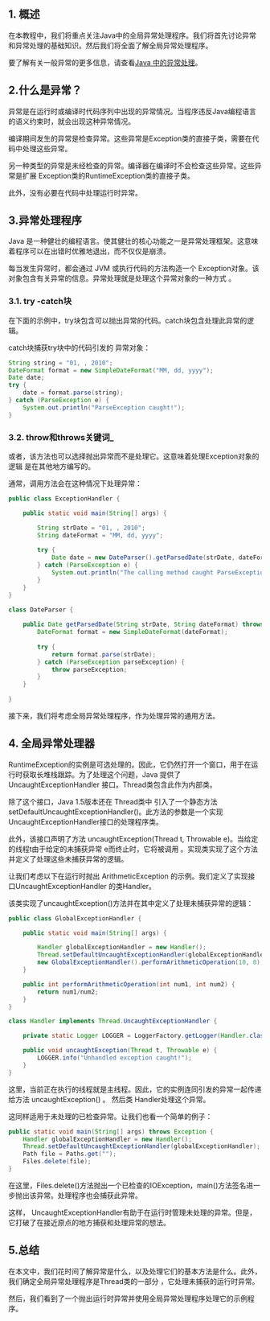 ## 1. 概述

在本教程中，我们将重点关注Java中的全局异常处理程序。我们将首先讨论异常和异常处理的基础知识。然后我们将全面了解全局异常处理程序。

要了解有关一般异常的更多信息，请查看[Java 中的异常处理](https://www.baeldung.com/java-exceptions)。

## 2.什么是异常？

异常是在运行时或编译时代码序列中出现的异常情况。当程序违反Java编程语言的语义约束时，就会出现这种异常情况。

编译期间发生的异常是检查异常。这些异常是Exception类的直接子类，需要在代码中处理这些异常。

另一种类型的异常是未经检查的异常。编译器在编译时不会检查这些异常。这些异常是扩展 Exception类的RuntimeException类的直接子类。

此外，没有必要在代码中处理运行时异常。

## 3.异常处理程序

Java 是一种健壮的编程语言。使其健壮的核心功能之一是异常处理框架。这意味着程序可以在出错时优雅地退出，而不仅仅是崩溃。

每当发生异常时，都会通过 JVM 或执行代码的方法构造一个 Exception对象。该对象包含有关异常的信息。异常处理就是处理这个异常对象的一种方式 。

### 3.1. try -catch块

在下面的示例中，try块包含可以抛出异常的代码。catch块包含处理此异常的逻辑。

catch块捕获try块中的代码引发的 异常对象：

```java
String string = "01, , 2010";
DateFormat format = new SimpleDateFormat("MM, dd, yyyy");
Date date;
try {
    date = format.parse(string);
} catch (ParseException e) {
    System.out.println("ParseException caught!");
}
```

### 3.2. throw和throws关键词_

或者，该方法也可以选择抛出异常而不是处理它。这意味着处理Exception对象的逻辑 是在其他地方编写的。

通常，调用方法会在这种情况下处理异常：

```java
public class ExceptionHandler {

    public static void main(String[] args) {

        String strDate = "01, , 2010";
        String dateFormat = "MM, dd, yyyy";
		
        try {
            Date date = new DateParser().getParsedDate(strDate, dateFormat);
        } catch (ParseException e) {
            System.out.println("The calling method caught ParseException!");
        }
    }
}

class DateParser {
	
    public Date getParsedDate(String strDate, String dateFormat) throws ParseException {
        DateFormat format = new SimpleDateFormat(dateFormat);
        
        try {
            return format.parse(strDate);
        } catch (ParseException parseException) {
            throw parseException;
        }		
    }
	
}
```

接下来，我们将考虑全局异常处理程序，作为处理异常的通用方法。

## 4. 全局异常处理器

RuntimeException的实例是可选处理的。因此，它仍然打开一个窗口，用于在运行时获取长堆栈跟踪。为了处理这个问题，Java 提供了 UncaughtExceptionHandler 接口。Thread类包含此作为内部类。

除了这个接口，Java 1.5版本还在 Thread类中 引入了一个静态方法setDefaultUncaughtExceptionHandler()。此方法的参数是一个实现 UncaughtExceptionHandler接口的处理程序类。

此外，该接口声明了方法 uncaughtException(Thread t, Throwable e)。当给定的线程t由于给定的未捕获异常 e而终止时，它将被调用 。实现类实现了这个方法并定义了处理这些未捕获异常的逻辑。

让我们考虑以下在运行时抛出 ArithmeticException 的示例。我们定义了实现接口UncaughtExceptionHandler 的类Handler。

该类实现了uncaughtException()方法并在其中定义了处理未捕获异常的逻辑：

```java
public class GlobalExceptionHandler {

    public static void main(String[] args) {

        Handler globalExceptionHandler = new Handler();
        Thread.setDefaultUncaughtExceptionHandler(globalExceptionHandler);
        new GlobalExceptionHandler().performArithmeticOperation(10, 0);
    }

    public int performArithmeticOperation(int num1, int num2) {
        return num1/num2;
    }
}

class Handler implements Thread.UncaughtExceptionHandler {

    private static Logger LOGGER = LoggerFactory.getLogger(Handler.class);

    public void uncaughtException(Thread t, Throwable e) {
        LOGGER.info("Unhandled exception caught!");
    }
}
```

这里，当前正在执行的线程就是主线程。因此，它的实例连同引发的异常一起传递给方法 uncaughtException() 。 然后类 Handler处理这个异常。

这同样适用于未处理的已检查异常。让我们也看一个简单的例子：

```java
public static void main(String[] args) throws Exception {
    Handler globalExceptionHandler = new Handler();
    Thread.setDefaultUncaughtExceptionHandler(globalExceptionHandler);
    Path file = Paths.get("");
    Files.delete(file);
}
```

在这里，Files.delete()方法抛出一个已检查的IOException，main()方法签名进一步抛出该异常。处理程序也会捕获此异常。

这样， UncaughtExceptionHandler有助于在运行时管理未处理的异常。但是，它打破了在接近原点的地方捕获和处理异常的想法。

## 5.总结

在本文中，我们花时间了解异常是什么，以及处理它们的基本方法是什么。此外，我们确定全局异常处理程序是Thread类的一部分 ，它处理未捕获的运行时异常。

然后，我们看到了一个抛出运行时异常并使用全局异常处理程序处理它的示例程序。